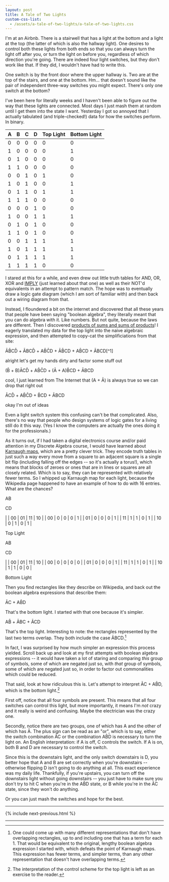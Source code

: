 ```yaml
---
layout: post
title: A Tale of Two Lights
custom-css-list:
  - /assets/a-tale-of-two-lights/a-tale-of-two-lights.css
---
```


I'm at an Airbnb. There is a stairwell that has a light at the bottom and a light at the top (the latter of which is also the hallway light). One desires to control both these lights from both ends so that you can always turn the light off after you, or turn the light on before you, regardless of which direction you're going. There are indeed four light switches, but they don't work like that. If they did, I wouldn't have had to write this.

One switch is by the front door where the upper hallway is. Two are at the top of the stairs, and one at the bottom. Hm... that doesn't sound like the pair of independent three-way switches you might expect. There's only one switch at the bottom?

I've been here for literally weeks and I haven't been able to figure out the way that these lights are connected. Most days I just mash them at random until I get them into the state I want. Yesterday I got so annoyed that I actually tabulated (and triple-checked!) data for how the switches perform. In binary.

<div id="data-table" markdown="1">

| A | B | C | D | Top Light | Bottom Light |
|---|---|---|---|-----------|--------------|
| 0 | 0 | 0 | 0 |     0     |       0      |
| 1 | 0 | 0 | 0 |     0     |       1      |
| 0 | 1 | 0 | 0 |     0     |       0      |
| 1 | 1 | 0 | 0 |     0     |       0      |
| 0 | 0 | 1 | 0 |     1     |       0      |
| 1 | 0 | 1 | 0 |     0     |       1      |
| 0 | 1 | 1 | 0 |     1     |       1      |
| 1 | 1 | 1 | 0 |     0     |       0      |
| 0 | 0 | 0 | 1 |     0     |       0      |
| 1 | 0 | 0 | 1 |     1     |       1      |
| 0 | 1 | 0 | 1 |     0     |       0      |
| 1 | 1 | 0 | 1 |     0     |       0      |
| 0 | 0 | 1 | 1 |     1     |       1      |
| 1 | 0 | 1 | 1 |     1     |       1      |
| 0 | 1 | 1 | 1 |     1     |       1      |
| 1 | 1 | 1 | 1 |     0     |       0      |

</div>

I stared at this for a while, and even drew out little truth tables for AND, OR, XOR and [IMPLY](https://en.wikipedia.org/wiki/IMPLY_gate) (just learned about that one) as well as their NOT'd equivalents in an attempt to pattern match. The hope was to eventually draw a logic gate diagram (which I am sort of familiar with) and then back out a wiring diagram from that.

Instead, I floundered a bit on the internet and discovered that all these years that people have been saying "boolean algebra", they literally meant that you can do algebra with it. Like numbers. But not quite, because the laws are different. Then I discovered [products of sums and sums of products](https://www.electronics-tutorials.ws/boolean/product-of-sum.html)! I eagerly translated my data for the top light into the naive algebraic expression, and then attempted to copy-cat the simplificiations from that site:

<div class="center" markdown="1">
A&#772;B&#772;CD&#772; + A&#772;BCD&#772; + AB&#772;C&#772;D + A&#772;B&#772;CD + AB&#772;CD + A&#772;BCD[^1]

<span class="small">alright let's get my hands dirty and factor some stuff out</span>

(B&#772; + B)A&#772;CD&#772; + AB&#772;C&#772;D + (A&#772; + A)B&#772;CD + A&#772;BCD

<span class="small">cool, I just learned from The Internet that (A + A&#772;) is always true so we can drop that right out</span>

A&#772;CD&#772; + AB&#772;C&#772;D + B&#772;CD + A&#772;BCD

<span class="small">okay I'm out of ideas</span>
</div>

Even a light switch system this confusing can't be that complicated. Also, there's no way that people who design systems of logic gates for a living still do it this way. (Yes I know the computers are actually the ones doing it for the professionals.)

As it turns out, if I had taken a digital electronics course and/or paid attention in my Discrete Algebra course, I would have learned about [Karnaugh maps](https://en.wikipedia.org/wiki/Karnaugh_map), which are a pretty clever trick. They encode truth tables in just such a way every move from a square to an adjacent square is a single bit flip (including falling off the edges -- so it's actually a torus!), which means that blocks of zeroes or ones that are in lines or squares are all closely related. Which is to say, they can be represented with relatively fewer terms. So I whipped up Karnaugh map for each light, because the Wikipedia page happened to have an example of how to do with 16 entries. What are the chances?

<div class="karnaugh-maps" markdown="1">
<div class="karnaugh" markdown="1">
<p class="karnaugh-label top">AB</p>
<div class="left-label-wrapper" markdown="1">
<p class="karnaugh-label left">CD</p>

|    | 00 | 01 | 11 | 10 |
| 00 |  0 |  0 |  0 |  1 |
| 01 |  0 |  0 |  0 |  1 |
| 11 |  1 |  1 |  0 |  1 |
| 10 |  0 |  1 |  0 |  1 |

</div>
<p class="karnaugh-label bottom">Top Light</p>
</div>
<div class="karnaugh" markdown="1">
<p class="karnaugh-label top">AB</p>
<div class="left-label-wrapper" markdown="1">
<p class="karnaugh-label left">CD</p>

|    | 00 | 01 | 11 | 10 |
| 00 |  0 |  0 |  0 |  0 |
| 01 |  0 |  0 |  0 |  1 |
| 11 |  1 |  1 |  0 |  1 |
| 10 |  1 |  1 |  0 |  0 |

</div>
<p class="karnaugh-label bottom">Bottom Light</p>
</div>
</div>

Then you find rectangles like they describe on Wikipedia, and back out the boolean algebra expressions that describe them:

<div class="center" markdown="1">
A&#772;C + AB&#772;D
</div>

That's the bottom light. I started with that one because it's simpler.

<div class="center" markdown="1">
AB&#772; + A&#772;BC + A&#772;CD
</div>

That's the top light. Interesting to note: the rectangles represented by the last two terms overlap. They both include the case A&#772;BCD.[^2]

In fact, I was surprised by how much simpler an expression this process yielded. Scroll back up and look at my first attempts with boolean algebra expressions -- it would have taken a lot of staring and comparing _this_ group of symbols, some of which are negated just so, with _that_ group of symbols, some of which are negated just so, in order to factor out commonalities which could be reduced.

That said, look at how ridiculous this is. Let's attempt to interpret A&#772;C + AB&#772;D, which is the bottom light.[^3]

First off, notice that all four symbols are present. This means that all four switches can control this light, but more importantly, it means I'm _not_ crazy and it really is weird and confusing. Maybe the electrician was the crazy one.

Secondly, notice there are two groups, one of which has A and the other of which has A&#772;. The plus sign can be read as an "or", which is to say, either the switch combination A&#772;C or the combination AB&#772;D is necessary to turn the light on. An English interpretation: if A is off, C controls the switch. If A is on, both B and D are necessary to control the switch.

Since this is the downstairs light, and the only switch downstairs is D, you better hope that A and B are set correctly when you're downstairs -- otherwise flipping D isn't going to do anything at all. This exact experience was my daily life. Thankfully, if you're upstairs, you can turn off the downstairs light without going downstairs -- you just have to make sure you don't try to hit C when you're in the AB&#772;D state, or B while you're in the A&#772;C state, since they won't do anything.

Or you can just mash the switches and hope for the best.

-------------------------------------------------------------------------------

{% include next-previous.html %}

-------------------------------------------------------------------------------

[^1]: Excuse the tiny, tiny negation bars. I couldn't figure out why the proper combining overline `&#773;` wouldn't work.
[^2]: One could come up with many different representations that don't have overlapping rectangles, up to and including one that has a term for each 1. That would be equivalent to the original, lengthy boolean algebra expression I started with, which defeats the point of Karnaugh maps. This expression has fewer terms, and simpler terms, than any other representation that doesn't have overlapping terms.
[^3]: The interpretation of the control scheme for the top light is left as an exercise to the reader.
